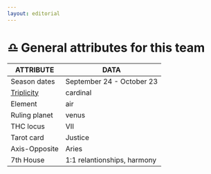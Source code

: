 ```yaml
---
layout: editorial
---
```


# ♎️ General attributes for this team

| ATTRIBUTE                                                                                             | DATA                        |
| ----------------------------------------------------------------------------------------------------- | --------------------------- |
| Season dates                                                                                          | September 24 - October 23   |
| [Triplicity](../../../../../alchemy/the-usdchoice-of-alchemy/undefined-4/group-theory-in-sciences.md) | cardinal                    |
| Element                                                                                               | air                         |
| Ruling planet                                                                                         | venus                       |
| THC locus                                                                                             | VII                         |
| Tarot card                                                                                            | Justice                     |
| Axis-Opposite                                                                                         | Aries                       |
| 7th House                                                                                             | 1:1 relantionships, harmony |


